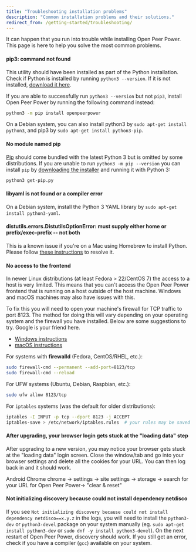 ```yaml
---
title: "Troubleshooting installation problems"
description: "Common installation problems and their solutions."
redirect_from: /getting-started/troubleshooting/
---
```


It can happen that you run into trouble while installing Open Peer Power. This page is here to help you solve the most common problems.


#### pip3: command not found
This utility should have been installed as part of the Python installation. Check if Python is installed by running `python3 --version`. If it is not installed, [download it here](https://www.python.org/getit/).

If you are able to successfully run `python3 --version` but not `pip3`, install Open Peer Power by running the following command instead:

```bash
python3 -m pip install openpeerpower
```

On a Debian system, you can also install python3 by `sudo apt-get install python3`, and pip3 by `sudo apt-get install python3-pip`.

#### No module named pip
[Pip](https://pip.pypa.io/en/stable/) should come bundled with the latest Python 3 but is omitted by some distributions. If you are unable to run `python3 -m pip --version` you can install `pip` by [downloading the installer](https://bootstrap.pypa.io/get-pip.py) and running it with Python 3:

```bash
python3 get-pip.py
```

#### libyaml is not found or a compiler error

On a Debian system, install the Python 3 YAML library by `sudo apt-get install python3-yaml`.

#### distutils.errors.DistutilsOptionError: must supply either home or prefix/exec-prefix -- not both
This is a known issue if you're on a Mac using Homebrew to install Python. Please follow [these instructions](https://github.com/Homebrew/brew/blob/master/docs/Homebrew-and-Python.md#note-on-pip-install---user) to resolve it.

#### No access to the frontend
In newer Linux distributions (at least Fedora > 22/CentOS 7) the access to a host is very limited. This means that you can't access the Open Peer Power frontend that is running on a host outside of the host machine. Windows and macOS machines may also have issues with this.

To fix this you will need to open your machine's firewall for TCP traffic to port 8123. The method for doing this will vary depending on your operating system and the firewall you have installed. Below are some suggestions to try. Google is your friend here.

- [Windows instructions](http://windows.microsoft.com/en-us/windows/open-port-windows-firewall#1TC=windows-7)
- [macOS instructions](https://support.apple.com/en-us/HT201642)

For systems with **firewalld** (Fedora, CentOS/RHEL, etc.):

```bash
sudo firewall-cmd --permanent --add-port=8123/tcp
sudo firewall-cmd --reload
```

For UFW systems (Ubuntu, Debian, Raspbian, etc.):

```bash
sudo ufw allow 8123/tcp
```

For `iptables` systems (was the default for older distributions):

```bash
iptables -I INPUT -p tcp --dport 8123 -j ACCEPT
iptables-save > /etc/network/iptables.rules  # your rules may be saved elsewhere
```

#### After upgrading, your browser login gets stuck at the "loading data" step
After upgrading to a new version, you may notice your browser gets stuck at the "loading data" login screen. Close the window/tab and go into your browser settings and delete all the cookies for your URL. You can then log back in and it should work. 

Android Chrome 
chrome -> settings -> site settings -> storage -> search for your URL for Open Peer Power-> "clear & reset"

#### Not initializing discovery because could not install dependency netdisco

If you see `Not initializing discovery because could not install dependency netdisco==x.y.z` in the logs, you will need to install the `python3-dev` or `python3-devel` package on your system manually (eg. `sudo apt-get install python3-dev` or `sudo dnf -y install python3-devel`). On the next restart of Open Peer Power, discovery should work. If you still get an error, check if you have a compiler (`gcc`) available on your system.
